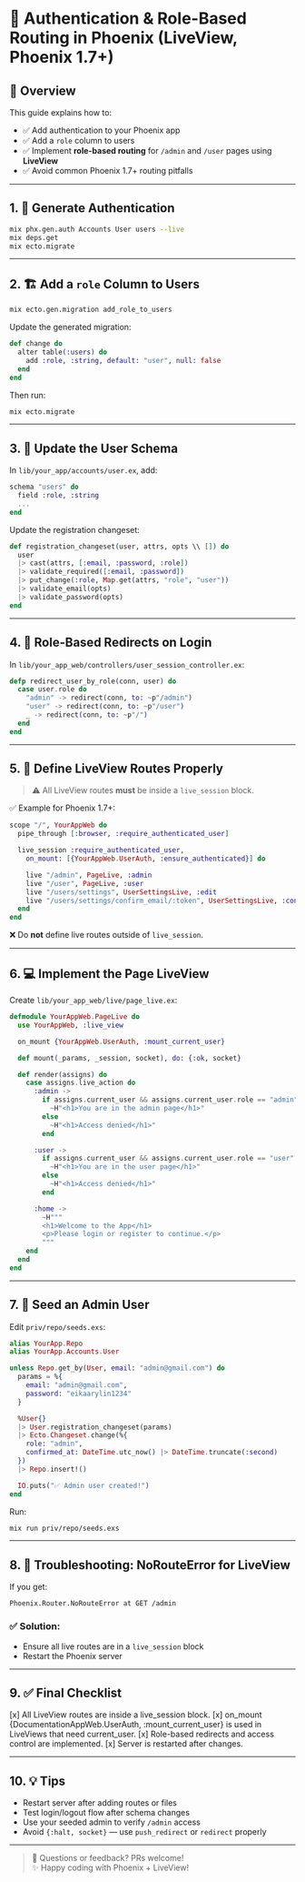 # 🔐 Authentication & Role-Based Routing in Phoenix (LiveView, Phoenix 1.7+)

## 📘 Overview

This guide explains how to:

- ✅ Add authentication to your Phoenix app
- ✅ Add a `role` column to users
- ✅ Implement **role-based routing** for `/admin` and `/user` pages using **LiveView**
- ✅ Avoid common Phoenix 1.7+ routing pitfalls

---

## 1. 🧪 Generate Authentication

```bash
mix phx.gen.auth Accounts User users --live
mix deps.get
mix ecto.migrate
```

---

## 2. 🏗️ Add a `role` Column to Users

```bash
mix ecto.gen.migration add_role_to_users
```

Update the generated migration:

```elixir
def change do
  alter table(:users) do
    add :role, :string, default: "user", null: false
  end
end
```

Then run:

```bash
mix ecto.migrate
```

---

## 3. 🧬 Update the User Schema

In `lib/your_app/accounts/user.ex`, add:

```elixir
schema "users" do
  field :role, :string
  ...
end
```

Update the registration changeset:

```elixir
def registration_changeset(user, attrs, opts \\ []) do
  user
  |> cast(attrs, [:email, :password, :role])
  |> validate_required([:email, :password])
  |> put_change(:role, Map.get(attrs, "role", "user"))
  |> validate_email(opts)
  |> validate_password(opts)
end
```

---

## 4. 🔀 Role-Based Redirects on Login

In `lib/your_app_web/controllers/user_session_controller.ex`:

```elixir
defp redirect_user_by_role(conn, user) do
  case user.role do
    "admin" -> redirect(conn, to: ~p"/admin")
    "user" -> redirect(conn, to: ~p"/user")
    _ -> redirect(conn, to: ~p"/")
  end
end
```

---

## 5. 🧭 Define LiveView Routes Properly

> ⚠️ All LiveView routes **must** be inside a `live_session` block.

✅ Example for Phoenix 1.7+:

```elixir
scope "/", YourAppWeb do
  pipe_through [:browser, :require_authenticated_user]

  live_session :require_authenticated_user,
    on_mount: [{YourAppWeb.UserAuth, :ensure_authenticated}] do

    live "/admin", PageLive, :admin
    live "/user", PageLive, :user
    live "/users/settings", UserSettingsLive, :edit
    live "/users/settings/confirm_email/:token", UserSettingsLive, :confirm_email
  end
end
```

❌ Do **not** define live routes outside of `live_session`.

---

## 6. 💻 Implement the Page LiveView

Create `lib/your_app_web/live/page_live.ex`:

```elixir
defmodule YourAppWeb.PageLive do
  use YourAppWeb, :live_view

  on_mount {YourAppWeb.UserAuth, :mount_current_user}

  def mount(_params, _session, socket), do: {:ok, socket}

  def render(assigns) do
    case assigns.live_action do
      :admin ->
        if assigns.current_user && assigns.current_user.role == "admin" do
          ~H"<h1>You are in the admin page</h1>"
        else
          ~H"<h1>Access denied</h1>"
        end

      :user ->
        if assigns.current_user && assigns.current_user.role == "user" do
          ~H"<h1>You are in the user page</h1>"
        else
          ~H"<h1>Access denied</h1>"
        end

      :home ->
        ~H"""
        <h1>Welcome to the App</h1>
        <p>Please login or register to continue.</p>
        """
    end
  end
end
```

---

## 7. 👤 Seed an Admin User

Edit `priv/repo/seeds.exs`:

```elixir
alias YourApp.Repo
alias YourApp.Accounts.User

unless Repo.get_by(User, email: "admin@gmail.com") do
  params = %{
    email: "admin@gmail.com",
    password: "eikaarylin1234"
  }

  %User{}
  |> User.registration_changeset(params)
  |> Ecto.Changeset.change(%{
    role: "admin",
    confirmed_at: DateTime.utc_now() |> DateTime.truncate(:second)
  })
  |> Repo.insert!()

  IO.puts("✅ Admin user created!")
end
```

Run:

```bash
mix run priv/repo/seeds.exs
```

---

## 8. 🚨 Troubleshooting: NoRouteError for LiveView

If you get:

```
Phoenix.Router.NoRouteError at GET /admin
```

### ✅ Solution:

- Ensure all live routes are in a `live_session` block
- Restart the Phoenix server

---

## 9. ✅ Final Checklist
[x] All LiveView routes are inside a live_session block.
[x] on_mount {DocumentationAppWeb.UserAuth, :mount_current_user} is used in LiveViews that need current_user.
[x] Role-based redirects and access control are implemented.
[x] Server is restarted after changes.

---

## 10. 💡 Tips

- Restart server after adding routes or files
- Test login/logout flow after schema changes
- Use your seeded admin to verify `/admin` access
- Avoid `{:halt, socket}` — use `push_redirect` or `redirect` properly

---

> 💬 Questions or feedback? PRs welcome!\
> ✨ Happy coding with Phoenix + LiveView!

